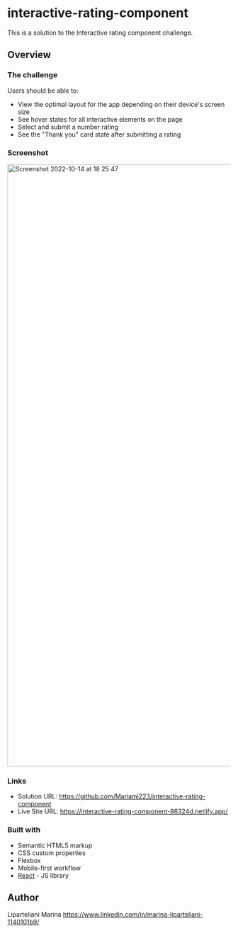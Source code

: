 # interactive-rating-component

This is a solution to the Interactive rating component challenge.

## Overview

### The challenge

Users should be able to:

- View the optimal layout for the app depending on their device's screen size
- See hover states for all interactive elements on the page
- Select and submit a number rating
- See the "Thank you" card state after submitting a rating

### Screenshot
<img width="1361" alt="Screenshot 2022-10-14 at 18 25 47" src="https://user-images.githubusercontent.com/98550499/195877852-5dfd1829-a700-47bf-b8df-bc423eeb4389.png">



### Links

- Solution URL: https://github.com/Mariami223/interactive-rating-component 
- Live Site URL: https://interactive-rating-component-86324d.netlify.app/ 


### Built with

- Semantic HTML5 markup
- CSS custom properties
- Flexbox
- Mobile-first workflow
- [React](https://reactjs.org/) - JS library

## Author

Liparteliani Marina https://www.linkedin.com/in/marina-liparteliani-1140101b9/ 
